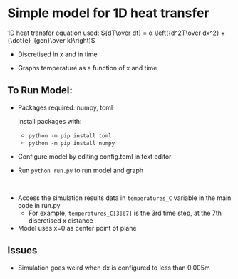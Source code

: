 ﻿# Simple model for 1D heat transfer

1D heat transfer equation used: ${dT\over dt} = α \left({d^2T\over dx^2} + {\dot{e}_{gen}\over k}\right)$

- Discretised in x and in time

- Graphs temperature as a function of x and time

## To Run Model:
- Packages required: numpy, toml

  Install packages with:
  - ```python -m pip install toml```
  - ```python -m pip install numpy```  
- Configure model by editing config.toml in text editor
- Run ```python run.py``` to run model and graph
<br>
  
- Access the simulation results data in ```temperatures_C``` variable in the main code in run.py
  - For example, ```temperatures_C[3][7]``` is the 3rd time step, at the 7th discretised x distance
- Model uses x=0 as center point of plane

## Issues
- Simulation goes weird when dx is configured to less than 0.005m
